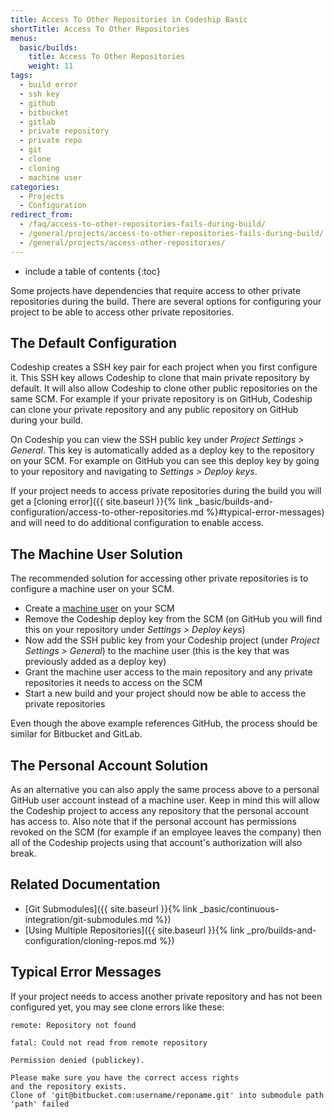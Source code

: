 ```yaml
---
title: Access To Other Repositories in Codeship Basic
shortTitle: Access To Other Repositories
menus:
  basic/builds:
    title: Access To Other Repositories
    weight: 11
tags:
  - build error
  - ssh key
  - github
  - bitbucket
  - gitlab
  - private repository
  - private repo
  - git
  - clone
  - cloning
  - machine user
categories:
  - Projects
  - Configuration
redirect_from:
  - /faq/access-to-other-repositories-fails-during-build/
  - /general/projects/access-to-other-repositories-fails-during-build/
  - /general/projects/access-other-repositories/
---
```


* include a table of contents
{:toc}

Some projects have dependencies that require access to other private repositories during the build. There are several options for configuring your project to be able to access other private repositories.

## The Default Configuration

Codeship creates a SSH key pair for each project when you first configure it. This SSH key allows Codeship to clone that main private repository by default. It will also allow Codeship to clone other public repositories on the same SCM. For example if your private repository is on GitHub, Codeship can clone your private repository and any public repository on GitHub during your build.

On Codeship you can view the SSH public key under _Project Settings > General_. This key is automatically added as a deploy key to the repository on your SCM. For example on GitHub you can see this deploy key by going to your repository and navigating to _Settings > Deploy keys_.

If your project needs to access private repositories during the build you will get a [cloning error]({{ site.baseurl }}{% link _basic/builds-and-configuration/access-to-other-repositories.md %}#typical-error-messages) and will need to do additional configuration to enable access.

## The Machine User Solution

The recommended solution for accessing other private repositories is to configure a machine user on your SCM.

- Create a [machine user](https://developer.github.com/v3/guides/managing-deploy-keys/#machine-users) on your SCM
- Remove the Codeship deploy key from the SCM (on GitHub you will find this on your repository under _Settings > Deploy keys_)
- Now add the SSH public key from your Codeship project (under _Project Settings > General_) to the machine user (this is the key that was previously added as a deploy key)
- Grant the machine user access to the main repository and any private repositories it needs to access on the SCM
- Start a new build and your project should now be able to access the private repositories

Even though the above example references GitHub, the process should be similar for Bitbucket and GitLab.

## The Personal Account Solution

As an alternative you can also apply the same process above to a personal GitHub user account instead of a machine user. Keep in mind this will allow the Codeship project to access any repository that the personal account has access to. Also note that if the personal account has permissions revoked on the SCM (for example if an employee leaves the company) then all of the Codeship projects using that account's authorization will also break.

## Related Documentation

* [Git Submodules]({{ site.baseurl }}{% link _basic/continuous-integration/git-submodules.md %})
* [Using Multiple Repositories]({{ site.baseurl }}{% link _pro/builds-and-configuration/cloning-repos.md %})

## Typical Error Messages

If your project needs to access another private repository and has not been configured yet, you may see clone errors like these:

```
remote: Repository not found
```

```
fatal: Could not read from remote repository
```

```
Permission denied (publickey).
```

```
Please make sure you have the correct access rights
and the repository exists.
Clone of 'git@bitbucket.com:username/reponame.git' into submodule path 'path' failed
```
